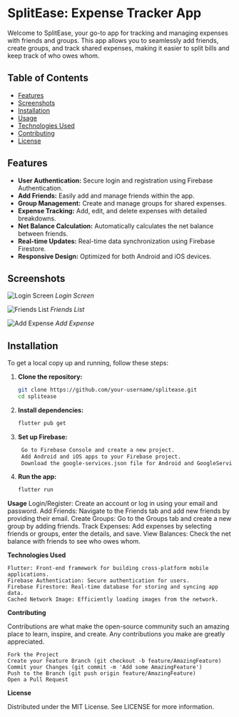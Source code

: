 # SplitEase: Expense Tracker App

Welcome to SplitEase, your go-to app for tracking and managing expenses with friends and groups. This app allows you to seamlessly add friends, create groups, and track shared expenses, making it easier to split bills and keep track of who owes whom.

## Table of Contents

- [Features](#features)
- [Screenshots](#screenshots)
- [Installation](#installation)
- [Usage](#usage)
- [Technologies Used](#technologies-used)
- [Contributing](#contributing)
- [License](#license)

## Features

- **User Authentication:** Secure login and registration using Firebase Authentication.
- **Add Friends:** Easily add and manage friends within the app.
- **Group Management:** Create and manage groups for shared expenses.
- **Expense Tracking:** Add, edit, and delete expenses with detailed breakdowns.
- **Net Balance Calculation:** Automatically calculates the net balance between friends.
- **Real-time Updates:** Real-time data synchronization using Firebase Firestore.
- **Responsive Design:** Optimized for both Android and iOS devices.

## Screenshots

![Login Screen](screenshots/login.png)
*Login Screen*

![Friends List](screenshots/friends_list.png)
*Friends List*

![Add Expense](screenshots/add_expense.png)
*Add Expense*

## Installation

To get a local copy up and running, follow these steps:

1. **Clone the repository:**
   ```sh
   git clone https://github.com/your-username/splitease.git
   cd splitease
    ```
2. **Install dependencies:**
   ```sh
   flutter pub get
    ```
3. **Set up Firebase:**
   ```sh
    Go to Firebase Console and create a new project.
    Add Android and iOS apps to your Firebase project.
    Download the google-services.json file for Android and GoogleService-Info.plist file for iOS and place them in the respective directories.
    ```
4. **Run the app:**
   ```sh
   flutter run
    ```
**Usage**
    Login/Register: Create an account or log in using your email and password.
    Add Friends: Navigate to the Friends tab and add new friends by providing their email.
    Create Groups: Go to the Groups tab and create a new group by adding friends.
    Track Expenses: Add expenses by selecting friends or groups, enter the details, and save.
    View Balances: Check the net balance with friends to see who owes whom.

**Technologies Used**

    Flutter: Front-end framework for building cross-platform mobile applications.
    Firebase Authentication: Secure authentication for users.
    Firebase Firestore: Real-time database for storing and syncing app data.
    Cached Network Image: Efficiently loading images from the network.

**Contributing**

Contributions are what make the open-source community such an amazing place to learn, inspire, and create. Any contributions you make are greatly appreciated.

    Fork the Project
    Create your Feature Branch (git checkout -b feature/AmazingFeature)
    Commit your Changes (git commit -m 'Add some AmazingFeature')
    Push to the Branch (git push origin feature/AmazingFeature)
    Open a Pull Request

**License**

Distributed under the MIT License. See LICENSE for more information.
